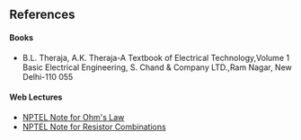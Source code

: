 ## References
#### Books
-  B.L. Theraja, A.K. Theraja-A Textbook of Electrical Technology,Volume 1 Basic Electrical Engineering, S. Chand & Company LTD.,Ram Nagar, New Delhi-110 055

#### Web Lectures
- [NPTEL Note for Ohm's Law](http://nptel.ac.in/courses/122106026)
- [NPTEL Note for Resistor Combinations](http://nptel.ac.in/courses/122106026)




